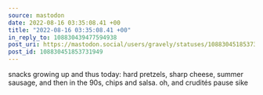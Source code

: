 ```yaml
---
source: mastodon
date: 2022-08-16 03:35:08.41 +00
title: "2022-08-16 03:35:08.41 +00"
in_reply_to: 108830439477594938
post_uri: https://mastodon.social/users/gravely/statuses/108830451853731949
post_id: 108830451853731949
---
```

snacks growing up and thus today: hard pretzels, sharp cheese, summer sausage, and then in the 90s, chips and salsa. oh, and crudités pause sike


